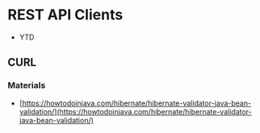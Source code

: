 # REST API Clients
* YTD

## CURL
### Materials
* [https://howtodoinjava.com/hibernate/hibernate-validator-java-bean-validation/](https://howtodoinjava.com/hibernate/hibernate-validator-java-bean-validation/)